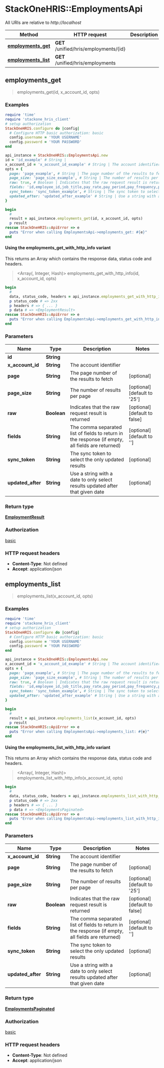 # StackOneHRIS::EmploymentsApi

All URIs are relative to *http://localhost*

| Method | HTTP request | Description |
| ------ | ------------ | ----------- |
| [**employments_get**](EmploymentsApi.md#employments_get) | **GET** /unified/hris/employments/{id} |  |
| [**employments_list**](EmploymentsApi.md#employments_list) | **GET** /unified/hris/employments |  |


## employments_get

> <EmploymentResult> employments_get(id, x_account_id, opts)



### Examples

```ruby
require 'time'
require 'stackone_hris_client'
# setup authorization
StackOneHRIS.configure do |config|
  # Configure HTTP basic authorization: basic
  config.username = 'YOUR USERNAME'
  config.password = 'YOUR PASSWORD'
end

api_instance = StackOneHRIS::EmploymentsApi.new
id = 'id_example' # String | 
x_account_id = 'x_account_id_example' # String | The account identifier
opts = {
  page: 'page_example', # String | The page number of the results to fetch
  page_size: 'page_size_example', # String | The number of results per page
  raw: true, # Boolean | Indicates that the raw request result is returned
  fields: 'id,employee_id,job_title,pay_rate,pay_period,pay_frequency,pay_currency,effective_date,employment_type', # String | The comma separated list of fields to return in the response (if empty, all fields are returned)
  sync_token: 'sync_token_example', # String | The sync token to select the only updated results
  updated_after: 'updated_after_example' # String | Use a string with a date to only select results updated after that given date
}

begin
  # 
  result = api_instance.employments_get(id, x_account_id, opts)
  p result
rescue StackOneHRIS::ApiError => e
  puts "Error when calling EmploymentsApi->employments_get: #{e}"
end
```

#### Using the employments_get_with_http_info variant

This returns an Array which contains the response data, status code and headers.

> <Array(<EmploymentResult>, Integer, Hash)> employments_get_with_http_info(id, x_account_id, opts)

```ruby
begin
  # 
  data, status_code, headers = api_instance.employments_get_with_http_info(id, x_account_id, opts)
  p status_code # => 2xx
  p headers # => { ... }
  p data # => <EmploymentResult>
rescue StackOneHRIS::ApiError => e
  puts "Error when calling EmploymentsApi->employments_get_with_http_info: #{e}"
end
```

### Parameters

| Name | Type | Description | Notes |
| ---- | ---- | ----------- | ----- |
| **id** | **String** |  |  |
| **x_account_id** | **String** | The account identifier |  |
| **page** | **String** | The page number of the results to fetch | [optional] |
| **page_size** | **String** | The number of results per page | [optional][default to &#39;25&#39;] |
| **raw** | **Boolean** | Indicates that the raw request result is returned | [optional][default to false] |
| **fields** | **String** | The comma separated list of fields to return in the response (if empty, all fields are returned) | [optional][default to &#39;&#39;] |
| **sync_token** | **String** | The sync token to select the only updated results | [optional] |
| **updated_after** | **String** | Use a string with a date to only select results updated after that given date | [optional] |

### Return type

[**EmploymentResult**](EmploymentResult.md)

### Authorization

[basic](../README.md#basic)

### HTTP request headers

- **Content-Type**: Not defined
- **Accept**: application/json


## employments_list

> <EmploymentsPaginated> employments_list(x_account_id, opts)



### Examples

```ruby
require 'time'
require 'stackone_hris_client'
# setup authorization
StackOneHRIS.configure do |config|
  # Configure HTTP basic authorization: basic
  config.username = 'YOUR USERNAME'
  config.password = 'YOUR PASSWORD'
end

api_instance = StackOneHRIS::EmploymentsApi.new
x_account_id = 'x_account_id_example' # String | The account identifier
opts = {
  page: 'page_example', # String | The page number of the results to fetch
  page_size: 'page_size_example', # String | The number of results per page
  raw: true, # Boolean | Indicates that the raw request result is returned
  fields: 'id,employee_id,job_title,pay_rate,pay_period,pay_frequency,pay_currency,effective_date,employment_type', # String | The comma separated list of fields to return in the response (if empty, all fields are returned)
  sync_token: 'sync_token_example', # String | The sync token to select the only updated results
  updated_after: 'updated_after_example' # String | Use a string with a date to only select results updated after that given date
}

begin
  # 
  result = api_instance.employments_list(x_account_id, opts)
  p result
rescue StackOneHRIS::ApiError => e
  puts "Error when calling EmploymentsApi->employments_list: #{e}"
end
```

#### Using the employments_list_with_http_info variant

This returns an Array which contains the response data, status code and headers.

> <Array(<EmploymentsPaginated>, Integer, Hash)> employments_list_with_http_info(x_account_id, opts)

```ruby
begin
  # 
  data, status_code, headers = api_instance.employments_list_with_http_info(x_account_id, opts)
  p status_code # => 2xx
  p headers # => { ... }
  p data # => <EmploymentsPaginated>
rescue StackOneHRIS::ApiError => e
  puts "Error when calling EmploymentsApi->employments_list_with_http_info: #{e}"
end
```

### Parameters

| Name | Type | Description | Notes |
| ---- | ---- | ----------- | ----- |
| **x_account_id** | **String** | The account identifier |  |
| **page** | **String** | The page number of the results to fetch | [optional] |
| **page_size** | **String** | The number of results per page | [optional][default to &#39;25&#39;] |
| **raw** | **Boolean** | Indicates that the raw request result is returned | [optional][default to false] |
| **fields** | **String** | The comma separated list of fields to return in the response (if empty, all fields are returned) | [optional][default to &#39;&#39;] |
| **sync_token** | **String** | The sync token to select the only updated results | [optional] |
| **updated_after** | **String** | Use a string with a date to only select results updated after that given date | [optional] |

### Return type

[**EmploymentsPaginated**](EmploymentsPaginated.md)

### Authorization

[basic](../README.md#basic)

### HTTP request headers

- **Content-Type**: Not defined
- **Accept**: application/json

